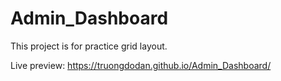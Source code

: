 # Admin_Dashboard
This project is for practice grid layout.

Live preview: https://truongdodan.github.io/Admin_Dashboard/
